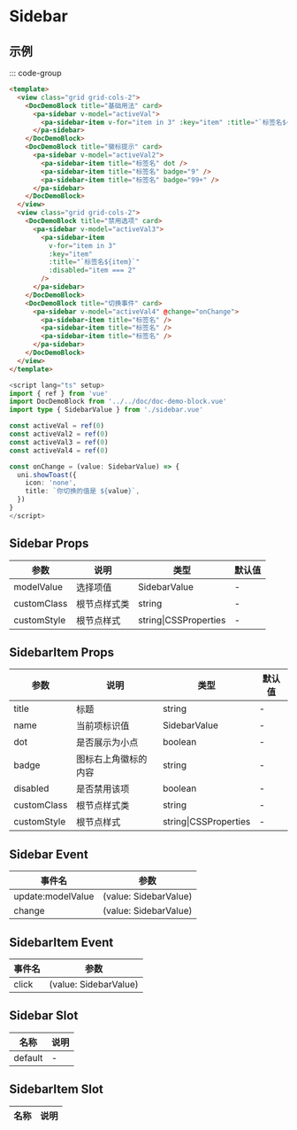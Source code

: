 # Sidebar

## 示例

<!--codes start-->

::: code-group

```html [template]
<template>
  <view class="grid grid-cols-2">
    <DocDemoBlock title="基础用法" card>
      <pa-sidebar v-model="activeVal">
        <pa-sidebar-item v-for="item in 3" :key="item" :title="`标签名${item}`" />
      </pa-sidebar>
    </DocDemoBlock>
    <DocDemoBlock title="徽标提示" card>
      <pa-sidebar v-model="activeVal2">
        <pa-sidebar-item title="标签名" dot />
        <pa-sidebar-item title="标签名" badge="9" />
        <pa-sidebar-item title="标签名" badge="99+" />
      </pa-sidebar>
    </DocDemoBlock>
  </view>
  <view class="grid grid-cols-2">
    <DocDemoBlock title="禁用选项" card>
      <pa-sidebar v-model="activeVal3">
        <pa-sidebar-item
          v-for="item in 3"
          :key="item"
          :title="`标签名${item}`"
          :disabled="item === 2"
        />
      </pa-sidebar>
    </DocDemoBlock>
    <DocDemoBlock title="切换事件" card>
      <pa-sidebar v-model="activeVal4" @change="onChange">
        <pa-sidebar-item title="标签名" />
        <pa-sidebar-item title="标签名" />
        <pa-sidebar-item title="标签名" />
      </pa-sidebar>
    </DocDemoBlock>
  </view>
</template>
```
```ts [script]
<script lang="ts" setup>
import { ref } from 'vue'
import DocDemoBlock from '../../doc/doc-demo-block.vue'
import type { SidebarValue } from './sidebar.vue'

const activeVal = ref(0)
const activeVal2 = ref(0)
const activeVal3 = ref(0)
const activeVal4 = ref(0)

const onChange = (value: SidebarValue) => {
  uni.showToast({
    icon: 'none',
    title: `你切换的值是 ${value}`,
  })
}
</script>
```

<!--codes end-->

## Sidebar Props

<!--props start-->

| 参数 | 说明 | 类型 | 默认值 |
| --- | ----- | --- | --- |
| modelValue | 选择项值 | SidebarValue | - |
| customClass | 根节点样式类 | string | - |
| customStyle | 根节点样式 | string\|CSSProperties | - |

## SidebarItem Props

| 参数 | 说明 | 类型 | 默认值 |
| --- | ----- | --- | --- |
| title | 标题 | string | - |
| name | 当前项标识值 | SidebarValue | - |
| dot | 是否展示为小点 | boolean | - |
| badge | 图标右上角徽标的内容 | string | - |
| disabled | 是否禁用该项 | boolean | - |
| customClass | 根节点样式类 | string | - |
| customStyle | 根节点样式 | string\|CSSProperties | - |

<!--props end-->

## Sidebar Event

<!--event start-->

| 事件名 | 参数 |
| --- | --- |
| update:modelValue | (value: SidebarValue)  |
| change | (value: SidebarValue)  |

## SidebarItem Event

| 事件名 | 参数 |
| --- | --- |
| click | (value: SidebarValue)  |

<!--event end-->

## Sidebar Slot

<!--slot start-->

| 名称 | 说明 |
| --- | --- |
| default | - |

## SidebarItem Slot

| 名称 | 说明 |
| --- | --- |


<!--slot end-->

